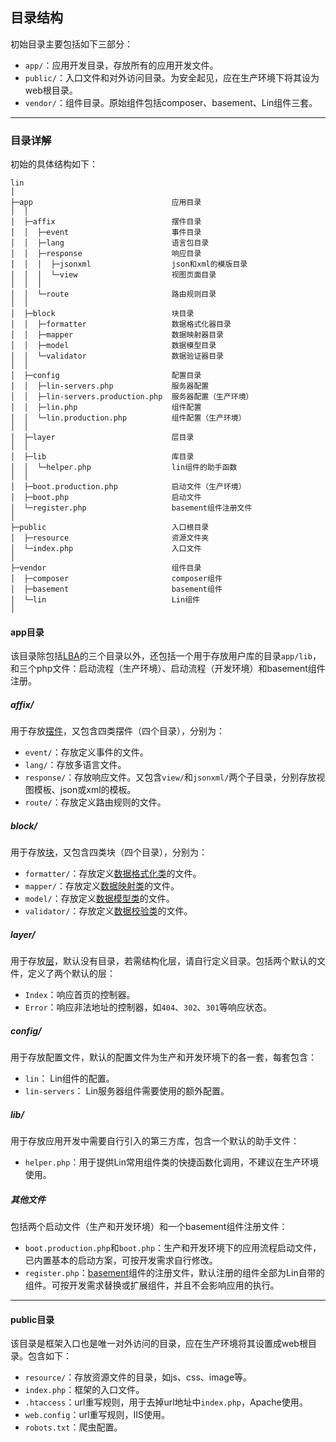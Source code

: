 目录结构
----

初始目录主要包括如下三部分：

* `app/`：应用开发目录，存放所有的应用开发文件。
* `public/`：入口文件和对外访问目录。为安全起见，应在生产环境下将其设为web根目录。
* `vendor/`：组件目录。原始组件包括composer、basement、Lin组件三套。

---


### 目录详解

初始的具体结构如下：
~~~
lin
│
├─app                               应用目录
│  │
│  ├─affix                          摆件目录
│  │  ├─event                       事件目录
│  │  ├─lang                        语言包目录
│  │  ├─response                    响应目录
│  │  │  ├─jsonxml                  json和xml的模版目录
│  │  │  └─view                     视图页面目录
│  │  │
│  │  └─route                       路由规则目录
│  │
│  ├─block                          块目录
│  │  ├─formatter                   数据格式化器目录
│  │  ├─mapper                      数据映射器目录
│  │  ├─model                       数据模型目录
│  │  └─validator                   数据验证器目录
│  │
│  ├─config                         配置目录
│  │  ├─lin-servers.php             服务器配置
│  │  ├─lin-servers.production.php  服务器配置（生产环境）
│  │  ├─lin.php                     组件配置
│  │  └─lin.production.php          组件配置（生产环境）
│  │
│  ├─layer                          层目录
│  │
│  ├─lib                            库目录
│  │  └─helper.php                  lin组件的助手函数
│  │
│  ├─boot.production.php            启动文件（生产环境）
│  ├─boot.php                       启动文件
│  └─register.php                   basement组件注册文件
│
├─public                            入口根目录
│  ├─resource                       资源文件夹
│  └─index.php                      入口文件
│
├─vendor                            组件目录
│  ├─composer                       composer组件
│  ├─basement                       basement组件
│  └─lin                            Lin组件
│
~~~

#### app目录

该目录除包括[LBA](LBA.md)的三个目录以外，还包括一个用于存放用户库的目录`app/lib`，和三个php文件：启动流程（生产环境）、启动流程（开发环境）和basement组件注册。


##### affix/
用于存放[摆件](LBA.md)，又包含四类摆件（四个目录），分别为：

* `event/`：存放定义事件的文件。
* `lang/`：存放多语言文件。
* `response/`：存放响应文件。又包含`view/`和`jsonxml/`两个子目录，分别存放视图模板、json或xml的模板。
* `route/`：存放定义路由规则的文件。

##### block/
用于存放[块](LBA.md)，又包含四类块（四个目录），分别为：

* `formatter/`：存放定义[数据格式化类](../components/processor/Formatter.md)的文件。
* `mapper/`：存放定义[数据映射类](../components/processor/Mapper.md)的文件。
* `model/`：存放定义[数据模型类](../components/orm/Model.md)的文件。
* `validator/`：存放定义[数据校验类](../components/validator/Validator.md)的文件。

##### layer/
用于存放[层](LBA.md)，默认没有目录，若需结构化层，请自行定义目录。包括两个默认的文件，定义了两个默认的层：

* `Index`：响应首页的控制器。
* `Error`：响应非法地址的控制器，如`404`、`302`、`301`等响应状态。


##### config/
用于存放配置文件，默认的配置文件为生产和开发环境下的各一套，每套包含：

* `lin`： Lin组件的配置。
* `lin-servers`： Lin服务器组件需要使用的额外配置。


##### lib/
用于存放应用开发中需要自行引入的第三方库，包含一个默认的助手文件：

* `helper.php`：用于提供Lin常用组件类的快捷函数化调用，不建议在生产环境使用。


##### 其他文件
包括两个启动文件（生产和开发环境）和一个basement组件注册文件：

* `boot.production.php`和`boot.php`：生产和开发环境下的应用流程启动文件，已内置基本的启动方案，可按开发需求自行修改。
* `register.php`：[basement](../docs_basement/README.md)组件的注册文件，默认注册的组件全部为Lin自带的组件。可按开发需求替换或扩展组件，并且不会影响应用的执行。


---


#### public目录

该目录是框架入口也是唯一对外访问的目录，应在生产环境将其设置成web根目录。包含如下：

* `resource/`：存放资源文件的目录，如js、css、image等。
* `index.php`：框架的入口文件。
* `.htaccess`：url重写规则，用于去掉url地址中`index.php`，Apache使用。
* `web.config`：url重写规则，IIS使用。
* `robots.txt`：爬虫配置。
